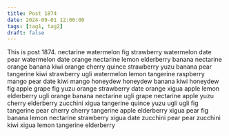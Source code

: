 ```yaml
---
title: Post 1874
date: 2024-09-01 12:00:00
tags: [tag1, tag2]
draft: false
---
```

This is post 1874.
nectarine
watermelon
fig
strawberry
watermelon
date
pear
watermelon
date
orange
nectarine
lemon
elderberry
banana
nectarine
orange
banana
kiwi
orange
cherry
quince
strawberry
yuzu
banana
pear
tangerine
kiwi
strawberry
ugli
watermelon
lemon
tangerine
raspberry
mango
pear
date
kiwi
mango
honeydew
honeydew
banana
kiwi
honeydew
fig
apple
grape
fig
yuzu
orange
strawberry
date
orange
xigua
apple
lemon
elderberry
ugli
orange
banana
nectarine
ugli
grape
nectarine
apple
yuzu
cherry
elderberry
zucchini
xigua
tangerine
quince
yuzu
ugli
ugli
fig
tangerine
pear
cherry
cherry
tangerine
apple
elderberry
xigua
pear
fig
banana
lemon
nectarine
strawberry
xigua
date
zucchini
pear
pear
zucchini
kiwi
xigua
lemon
tangerine
elderberry
